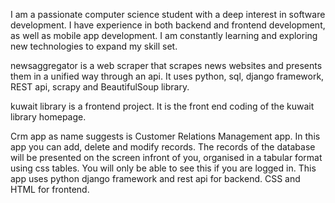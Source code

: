 I am a passionate computer science student with a deep interest in software development. I have experience in both backend and frontend development, as well as mobile app development.
I am constantly learning and exploring new technologies to expand my skill set.


newsaggregator is a web scraper that scrapes news websites and presents them in a unified way through an api. It uses python, sql, django framework, REST api, scrapy and BeautifulSoup library.

kuwait library is a frontend project. It is the front end coding of the kuwait library homepage.


Crm app as name suggests is Customer Relations Management app. In this app you can add, delete and modify records. The records of the database will be presented on the screen infront of you, organised in a tabular format using css tables. You will only be able to see this if you are logged in. 
This app uses python django framework and rest api for backend. CSS and HTML for frontend.
